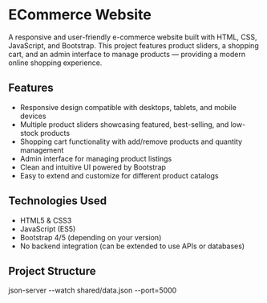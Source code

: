 # ECommerce Website

A responsive and user-friendly e-commerce website built with HTML, CSS, JavaScript, and Bootstrap. This project features product sliders, a shopping cart, and an admin interface to manage products — providing a modern online shopping experience.

## Features

- Responsive design compatible with desktops, tablets, and mobile devices  
- Multiple product sliders showcasing featured, best-selling, and low-stock products  
- Shopping cart functionality with add/remove products and quantity management  
- Admin interface for managing product listings  
- Clean and intuitive UI powered by Bootstrap  
- Easy to extend and customize for different product catalogs

## Technologies Used

- HTML5 & CSS3  
- JavaScript (ES5)  
- Bootstrap 4/5 (depending on your version)  
- No backend integration (can be extended to use APIs or databases)  

## Project Structure


json-server --watch shared/data.json --port=5000

